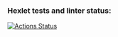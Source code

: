 ### Hexlet tests and linter status:
[![Actions Status](https://github.com/isour/backend-project-6/actions/workflows/hexlet-check.yml/badge.svg)](https://github.com/isour/backend-project-6/actions)